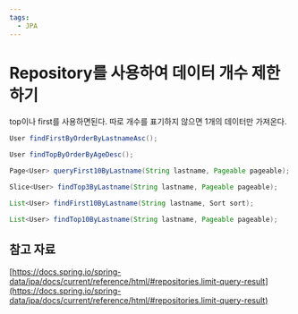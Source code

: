 ```yaml
---
tags:
  - JPA
---
```

# Repository를 사용하여 데이터 개수 제한하기

top이나 first를 사용하면된다. 따로 개수를 표기하지 않으면 1개의 데이터만 가져온다.

```java
User findFirstByOrderByLastnameAsc();

User findTopByOrderByAgeDesc();

Page<User> queryFirst10ByLastname(String lastname, Pageable pageable);

Slice<User> findTop3ByLastname(String lastname, Pageable pageable);

List<User> findFirst10ByLastname(String lastname, Sort sort);

List<User> findTop10ByLastname(String lastname, Pageable pageable);
```

## 참고 자료

[https://docs.spring.io/spring-data/jpa/docs/current/reference/html/#repositories.limit-query-result](https://docs.spring.io/spring-data/jpa/docs/current/reference/html/#repositories.limit-query-result)